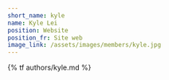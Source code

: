 ```yaml
---
short_name: kyle
name: Kyle Lei
position: Website
position_fr: Site web
image_link: /assets/images/members/kyle.jpg
---
```

{% tf authors/kyle.md %}